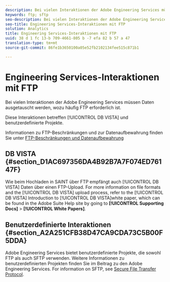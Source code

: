 ```yaml
---
description: Bei vielen Interaktionen der Adobe Engineering Services müssen Daten ausgetauscht werden, wozu häufig FTP erforderlich ist.
keywords: ftp; sftp
seo-description: Bei vielen Interaktionen der Adobe Engineering Services müssen Daten ausgetauscht werden, wozu häufig FTP erforderlich ist.
seo-title: Engineering Services-Interaktionen mit FTP
solution: Analytics
title: Engineering Services-Interaktionen mit FTP
uuid: 38 d 1 fc 13-b 709-4661-805 b -7 efa 82 b 57 a 47
translation-type: tm+mt
source-git-commit: 86fe1b3650100a05e52fb2102134fee515c871b1

---
```



# Engineering Services-Interaktionen mit FTP

Bei vielen Interaktionen der Adobe Engineering Services müssen Daten ausgetauscht werden, wozu häufig FTP erforderlich ist.

Diese Interaktionen betreffen [!UICONTROL DB VISTA] und benutzerdefinierte Projekte.

Informationen zu FTP-Beschränkungen und zur Datenaufbewahrung finden Sie unter [FTP-Beschränkungen und Datenaufbewahrung](../../../export/ftp-and-sftp/ftp-limits.md#concept_8CAA1D8F27B3411AB902520AD6C9A70E)

## DB VISTA {#section_D1AC697356DA4B92B7A7F074ED76147F}

Wie beim Hochladen in SAINT über FTP empfängt auch [!UICONTROL DB VISTA] Daten über einen FTP-Upload. For more information on file formats and the [!UICONTROL DB VISTA] upload process, refer to the [!UICONTROL DB VISTA] Introduction to [!UICONTROL DB VISTA]white paper, which can be found in the Adobe Suite Help site by going to **[!UICONTROL Supporting Docs]** &gt; **[!UICONTROL White Papers]**.

## Benutzerdefinierte Interaktionen {#section_A2A251CFB38D47CA9CDA73C5B00F5DDA}

Adobe Engineering Services bietet benutzerdefinierte Projekte, die sowohl FTP als auch SFTP verwenden. Weitere Informationen zu benutzerdefinierten Projekten finden Sie im Beitrag zu den Adobe Engineering Services. For information on SFTP, see [Secure File Transfer Protocol](../../../export/ftp-and-sftp/c-sftp/ftp-sftp.md#concept_08905F69AE2445FFB167D8AEE68390DC).

